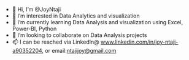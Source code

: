 - 👋 Hi, I’m @JoyNtaji
- 👀 I’m interested in Data Analytics and visualization 
- 🌱 I’m currently learning Data Analysis and visualization using Excel, Power-BI, Python
- 💞️ I’m looking to collaborate on Data Analysis projects
- 📫 I can be reached via LinkedIn@ www.linkedin.com/in/joy-ntaji-a90352204, or email:ntajijoy@gmail.com


<!---
JoyNtaji/JoyNtaji is a ✨ special ✨ repository because its `README.md` (this file) appears on your GitHub profile.
You can click the Preview link to take a look at your changes.
--->
